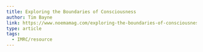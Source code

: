 ```yaml
---
title: Exploring the Boundaries of Consciousness
author: Tim Bayne
link: https://www.noemamag.com/exploring-the-boundaries-of-consciousness/
type: article
tags:
  - IMRC/resource
---
```

